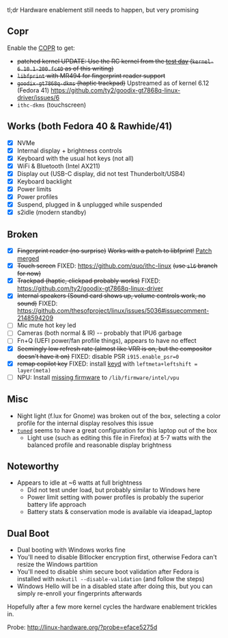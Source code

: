 tl;dr Hardware enablement still needs to happen, but very promising

## Copr

Enable the [COPR](https://copr.fedorainfracloud.org/coprs/craigcabrey/thinkbook-13x-gen4/) to get:

* ~~patched ~~kernel~~ UPDATE: Use the RC kernel from the [test day](https://fedoraproject.org/wiki/Test_Day:2024-07-28_Kernel_6.10_Test_Week#Download_kernel) (`kernel-6.10.1-200.fc40` as of this writing)~~
* ~~`libfprint` with MR494 for fingerprint reader support~~
* ~~`goodix-gt7868q-dkms` (haptic trackpad)~~ Upstreamed as of kernel 6.12 (Fedora 41) https://github.com/ty2/goodix-gt7868q-linux-driver/issues/6
* `ithc-dkms` (touchscreen)

## Works (both Fedora 40 & Rawhide/41)

- [x] NVMe
- [x] Internal display + brightness controls
- [x] Keyboard with the usual hot keys (not all)
- [x] WiFi & Bluetooth (Intel AX211)
- [x] Display out (USB-C display, did not test Thunderbolt/USB4)
- [x] Keyboard backlight
- [x] Power limits
- [x] Power profiles
- [x] Suspend, plugged in & unplugged while suspended
- [x] s2idle (modern standby)

## Broken

- [x] ~~Fingerprint reader (no surprise)~~ ~~Works with a patch to libfprint!~~ [Patch merged](https://gitlab.freedesktop.org/libfprint/libfprint/-/merge_requests/494)
- [x] ~~Touch screen~~ FIXED: https://github.com/quo/ithc-linux ~~(use `sl6` branch for now)~~
- [x] ~~Trackpad (haptic, clickpad probably works)~~ FIXED: https://github.com/ty2/goodix-gt7868q-linux-driver
- [x] ~~Internal speakers (Sound card shows up, volume controls work, no sound)~~ FIXED: https://github.com/thesofproject/linux/issues/5036#issuecomment-2148594209
- [ ] Mic mute hot key led
- [ ] Cameras (both normal & IR) -- probably that IPU6 garbage
- [ ] Fn+Q (UEFI power/fan profile things), appears to have no effect
- [x] ~~Seemingly low refresh rate (almost like VRR is on, but the compositor doesn't have it on)~~ FIXED: disable PSR `i915.enable_psr=0`
- [x] ~~remap copilot key~~ FIXED: install [keyd](https://github.com/rvaiya/keyd) with `leftmeta+leftshift = layer(meta)`
- [ ] NPU: Install [missing firmware](https://github.com/intel/linux-npu-driver/tree/main/firmware/bin) to `/lib/firmware/intel/vpu`

## Misc

- Night light (f.lux for Gnome) was broken out of the box, selecting a color profile for the internal display resolves this issue
- [`tuned`](https://github.com/redhat-performance/tuned) seems to have a great configuration for this laptop out of the box
  - Light use (such as editing this file in Firefox) at 5-7 watts with the balanced profile and reasonable display brightness

## Noteworthy

- Appears to idle at ~6 watts at full brightness
  - Did not test under load, but probably similar to Windows here
  - Power limit setting with power profiles is probably the superior battery life approach
  - Battery stats & conservation mode is available via ideapad_laptop

## Dual Boot

- Dual booting with Windows works fine
- You'll need to disable Bitlocker encryption first, otherwise Fedora can't resize the Windows partition
- You'll need to disable shim secure boot validation after Fedora is installed with `mokutil --disable-validation` (and follow the steps)
- Windows Hello will be in a disabled state after doing this, but you can simply re-enroll your fingerprints afterwards

Hopefully after a few more kernel cycles the hardware enablement trickles in.

Probe: http://linux-hardware.org/?probe=eface5275d 
